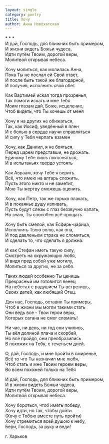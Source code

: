 ```yaml
---
layout: single
category: poetry
title: Хочу
author: Анна Новохатская
---
```


\* \*  \*  
И дай, Господь, для ближних быть примером,  
И жизни видеть Божьи чудеса,  
Идти путём Твоим, дорогой веры,  
Молитвой открывая небеса.  

Хочу молиться, как молилась Анна,  
Пока Ты не послал ей Свой ответ,  
И после быть такой же благодарной,  
И получив, исполнить свой обет  

Как Вартимей искал тогда прозренья,  
Так помоги искать и мне Тебя  
Моим глазам дай, Боже, исцеление,  
Чтоб видеть, что Ты хочешь от меня  

Хочу я на других не обижаться,  
Так, как Иосиф, уведённый в плен  
И с болью в сердце научи справляться  
И силу у Тебя черпать взамен  

Хочу, как Даниил, я не бояться,  
Перед царем представши, не дрожать.  
Единому Тебе лишь поклоняться,  
И в испытаньях твердо устоять  

Как Авраам, хочу Тебе я верить.  
Всё, что имею на алтарь сложить.  
Пусть этого никто и не заметит,  
Мою Ты жертву сможешь оценить.  

Хочу, как Петр, так же горько плакать,  
И в покаянье душу изливать,  
Пусть будут слезы с глаз беззвучно капать,  
Но знаю, Ты способен всё прощать.  

Хочу быть смелой, как Есфирь-царица,  
Исполнить Твою волю, как она,  
И под давленьем страха не сломиться,  
И сделать то, что сделать я должна.  

И как Стефан иметь такую силу,  
Смотреть на окружающих любя,  
И видя пред собой уже могилу,  
Молиться за других, не за себя.  

Таких людей особенно Ты ценишь  
Прекрасный им готовится венец  
На небесах с радушием Ты встретишь,  
Своих детей, как любящий Отец.  

Для нас, Господь, оставил Ты примеры,  
Чтоб в жизни мы могли такими стать  
Они ведь все - Твои герои веры,  
Которых сатана не смог сломать!  

Ни час, ни день, ни год они учились,  
Ты вёл долиной плача и скорбей,  
Но всё пройдя, они преобразились  
В похожих на Тебя, с теченьем дней.  

О, дай, Господь, и мне пройти в смиренье,  
Всё то что Ты назначил мне любя,  
Чтоб стать и мне Твоим героем веры,  
Во всем похожей только на Тебя  

И дай, Господь, для ближних быть примером,  
И в жизни видеть Божьи чудеса,  
Идти путём Твоим, дорогой веры,  
Молитвой открывая небеса.  

Хочу бороться, чтоб иметь победу,  
Хочу идти, но так, чтобы дойти  
(Хочу с Тобою вместе путь пройти)  
Хочу стремиться всей душою к небу,  
Бери, Господь, за руку и веди!  

г. Харьков
